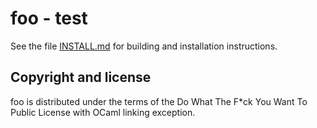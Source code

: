 <!--- OASIS_START --->
<!--- DO NOT EDIT (digest: db7599d6b3bc86c98e084a84a845e64d) --->

foo - test
==========

See the file [INSTALL.md](INSTALL.md) for building and installation
instructions.

Copyright and license
---------------------

foo is distributed under the terms of the Do What The F*ck You Want To Public
License with OCaml linking exception.

<!--- OASIS_STOP --->
